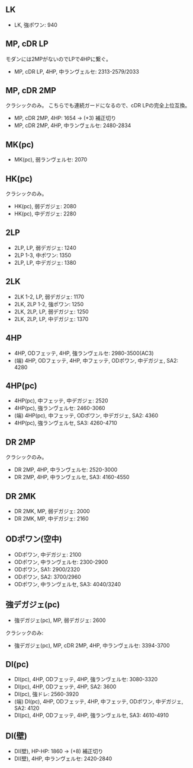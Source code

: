 ## LK

- LK, 強ポワン: 940

## MP, cDR LP

モダンには2MPがないのでLPで4HPに繋ぐ。

- MP, cDR LP, 4HP, 中ランヴェルセ: 2313-2579/2033

## MP, cDR 2MP

クラシックのみ。
こちらでも連続ガードになるので、cDR LPの完全上位互換。

- MP, cDR 2MP, 4HP: 1654 → (+3) 補正切り
- MP, cDR 2MP, 4HP, 中ランヴェルセ: 2480-2834

## MK(pc)

- MK(pc), 弱ランヴェルセ: 2070

## HK(pc)

クラシックのみ。

- HK(pc), 弱デガジェ: 2080
- HK(pc), 中デガジェ: 2280

## 2LP

- 2LP, LP, 弱デガジェ: 1240
- 2LP 1-3, 中ポワン: 1350
- 2LP, LP, 中デガジェ: 1380

## 2LK

- 2LK 1-2, LP, 弱デガジェ: 1170
- 2LK, 2LP 1-2, 強ポワン: 1250
- 2LK, 2LP, LP, 弱デガジェ: 1250
- 2LK, 2LP, LP, 中デガジェ: 1370

## 4HP

- 4HP, ODフェッテ, 4HP, 強ランヴェルセ: 2980-3500(AC3)
- (端) 4HP, ODフェッテ, 4HP, 中フェッテ, ODポワン, 中デガジェ, SA2: 4280

## 4HP(pc)

- 4HP(pc), 中フェッテ, 中デガジェ: 2520
- 4HP(pc), 強ランヴェルセ: 2460-3060
- (端) 4HP(pc), 中フェッテ, ODポワン, 中デガジェ, SA2: 4360
- 4HP(pc), 強ランヴェルセ, SA3: 4260-4710

## DR 2MP

クラシックのみ。

- DR 2MP, 4HP, 中ランヴェルセ: 2520-3000
- DR 2MP, 4HP, 中ランヴェルセ, SA3: 4160-4550

## DR 2MK

- DR 2MK, MP, 弱デガジェ: 2000
- DR 2MK, MP, 中デガジェ: 2160

## ODポワン(空中)

- ODポワン, 中デガジェ: 2100
- ODポワン, 中ランヴェルセ: 2300-2900
- ODポワン, SA1: 2900/2320
- ODポワン, SA2: 3700/2960
- ODポワン, 中ランヴェルセ, SA3: 4040/3240

## 強デガジェ(pc)

- 強デガジェ(pc), MP, 弱デガジェ: 2600

クラシックのみ:

- 強デガジェ(pc), MP, cDR 2MP, 4HP, 中ランヴェルセ: 3394-3700

## DI(pc)

- DI(pc), 4HP, ODフェッテ, 4HP, 強ランヴェルセ: 3080-3320
- DI(pc), 4HP, ODフェッテ, 4HP, SA2: 3600
- DI(pc), 強ドレ: 2560-3920
- (端) DI(pc), 4HP, ODフェッテ, 4HP, 中フェッテ, ODポワン, 中デガジェ, SA2: 4120
- DI(pc), 4HP, ODフェッテ, 4HP, 強ランヴェルセ, SA3: 4610-4910

## DI(壁)

- DI(壁), HP-HP: 1860 → (+8) 補正切り
- DI(壁), 4HP, 中ランヴェルセ: 2420-2840
